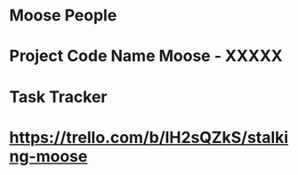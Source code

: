 # Moose People

# Project Code Name Moose - XXXXX

# Task Tracker 
# https://trello.com/b/IH2sQZkS/stalking-moose

